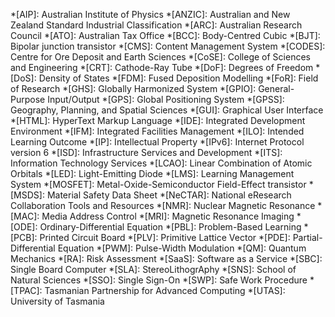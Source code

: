 *[AIP]: Australian Institute of Physics
*[ANZIC]: Australian and New Zealand Standard Industrial Classification
*[ARC]: Australian Research Council
*[ATO]: Australian Tax Office
*[BCC]: Body-Centred Cubic
*[BJT]: Bipolar junction transistor
*[CMS]: Content Management System
*[CODES]: Centre for Ore Deposit and Earth Sciences
*[CoSE]: College of Sciences and Engineering
*[CRT]: Cathode-Ray Tube
*[DoF]: Degrees of Freedom
*[DoS]: Density of States
*[FDM]: Fused Deposition Modelling
*[FoR]: Field of Research
*[GHS]: Globally Harmonized System
*[GPIO]: General-Purpose Input/Output
*[GPS]: Global Positioning System
*[GPSS]: Geography, Planning, and Spatial Sciences
*[GUI]: Graphical User Interface
*[HTML]: HyperText Markup Language
*[IDE]: Integrated Development Environment
*[IFM]: Integrated Facilities Management
*[ILO]: Intended Learning Outcome
*[IP]: Intellectual Property
*[IPv6]: Internet Protocol version 6
*[ISD]: Infrastructure Services and Development
*[ITS]: Information Technology Services
*[LCAO]: Linear Combination of Atomic Orbitals
*[LED]: Light-Emitting Diode
*[LMS]: Learning Management System
*[MOSFET]: Metal-Oxide-Semiconductor Field-Effect transistor
*[MSDS]: Material Safety Data Sheet
*[NeCTAR]: National eResearch Collaboration Tools and Resources
*[NMR]: Nuclear Magnetic Resonance
*[MAC]: Media Address Control
*[MRI]: Magnetic Resonance Imaging
*[ODE]: Ordinary-Differential Equation
*[PBL]: Problem-Based Learning
*[PCB]: Printed Circuit Board
*[PLV]: Primitive Lattice Vector
*[PDE]: Partial-Differential Equation
*[PWM]: Pulse-Width Modulation
*[QM]: Quantum Mechanics
*[RA]: Risk Assessment
*[SaaS]: Software as a Service
*[SBC]: Single Board Computer
*[SLA]: StereoLithogrAphy
*[SNS]: School of Natural Sciences
*[SSO]: Single Sign-On
*[SWP]: Safe Work Procedure
*[TPAC]: Tasmanian Partnership for Advanced Computing
*[UTAS]: University of Tasmania
